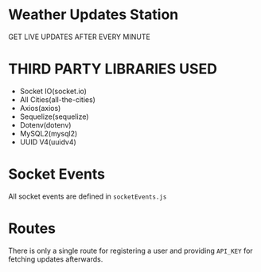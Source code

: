 # Weather Updates Station

GET LIVE UPDATES AFTER EVERY MINUTE

# THIRD PARTY LIBRARIES USED
* Socket IO(socket.io)
* All Cities(all-the-cities)
* Axios(axios)
* Sequelize(sequelize)
* Dotenv(dotenv)
* MySQL2(mysql2)
* UUID V4(uuidv4)

# Socket Events
All socket events are defined in `socketEvents.js`

# Routes 
There is only a single route for registering a user and providing `API_KEY` for 
fetching updates afterwards. 

